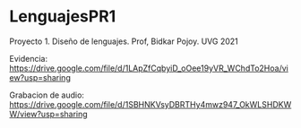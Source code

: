 # LenguajesPR1
Proyecto 1. Diseño de lenguajes. Prof, Bidkar Pojoy. UVG 2021

Evidencia:
https://drive.google.com/file/d/1LApZfCqbyiD_oOee19yVR_WChdTo2Hoa/view?usp=sharing

Grabacion de audio:
https://drive.google.com/file/d/1SBHNKVsyDBRTHy4mwz947_OkWLSHDKWW/view?usp=sharing
